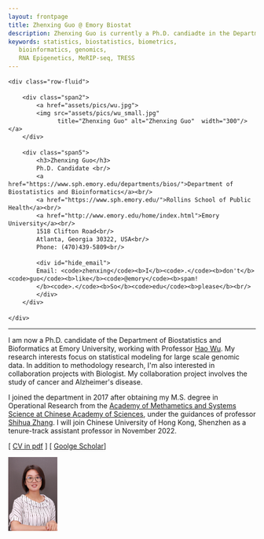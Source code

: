```yaml
---
layout: frontpage
title: Zhenxing Guo @ Emory Biostat
description: Zhenxing Guo is currently a Ph.D. candiadte in the Department of Biostatistics and Bioinformatics at Emory University 
keywords: statistics, biostatistics, biometrics,
   bioinformatics, genomics,
   RNA Epigenetics, MeRIP-seq, TRESS
---
```

<!--
<div class="navbar">
  <div class="navbar-inner">
      <ul class="nav">
          <li><a href="https://scholar.google.com/citations?user=nDSGBakAAAAJ&hl=en">Google Scholar</a></li>
          <li><a href="https://github.com/benliemory">Github</a></li>
      </ul>
  </div>
-->

<div class="container">

    <div class="row-fluid">
        
        <div class="span2">
            <a href="assets/pics/wu.jpg">
            <img src="assets/pics/wu_small.jpg"
                  title="Zhenxing Guo" alt="Zhenxing Guo"  width="300"/></a>
        </div>

        <div class="span5">
            <h3>Zhenxing Guo</h3>
            Ph.D. Candidate <br/>
            <a href="https://www.sph.emory.edu/departments/bios/">Department of Biostatistics and Bioinformatics</a><br/>
            <a href="https://www.sph.emory.edu/">Rollins School of Public Health</a><br/>
            <a href="http://www.emory.edu/home/index.html">Emory University</a><br/>
            1518 Clifton Road<br/>
            Atlanta, Georgia 30322, USA<br/>
            Phone: (470)439-5809<br/>

            <div id="hide_email">
            Email: <code>zhenxing</code><b>I</b><code>.</code><b>don't</b><code>guo</code><b>like</b><code>@emory</code><b>spam!
            </b><code>.</code><b>So</b><code>edu</code><b>please</b><br/>
            </div>
        </div>

    </div>
</div>




<hr />

I am now a Ph.D. candidate of the Department of Biostatistics and Bioformatics at Emory University, working with
Professor <a href="http://www.haowulab.org">Hao Wu</a>. My
research interests focus on statistical modeling for large scale genomic data. In addition to methodology research,
I'm also interested in collaboration projects with Biologist. My collaboration project involves the study of cancer
and Alzheimer's disease. 
<!-- My work has been published on influential journals such as Nature Method, Nature Genetics, Genome Research, and Genome Biology. We developed a number of open source software tools. We have contributed several packages freely available on Bioconductor, with over 30,000 combined downloads annually. See [Publication](http://www.haowulab.org//pages/pubs.html) and [Software](http://www.haowulab.org//pages/software.html) pages for detail. 
-->


<p>
I joined the department in 2017 after obtaining my M.S.
degree in Operational Research from the
<a href="http://english.amss.cas.cn/">Academy of Methametics and Systems Science at Chinese Academy of Sciences</a>,
under the guidances of professor
<a href="http://www.zhanglab-amss.org/homepage/">Shihua Zhang</a>.
I will join Chinese University of Hong Kong, Shenzhen as a tenure-track assistant professor in November 2022.
<p>
<!-- [ <a href="pages/bio.html">Hao Wu's short biography</a> ]  -->
 [ <a href="assets/Guo_CV.pdf">CV in pdf</a> ]
 [ <a href="https://scholar.google.com.hk/citations?user=hm0mP4EAAAAJ&hl=zh-CN">Goolge Scholar</a>]
<p>
<p>
<p>


<img src="assets/pics/ZhenxingGuo.jpeg" width="100">


